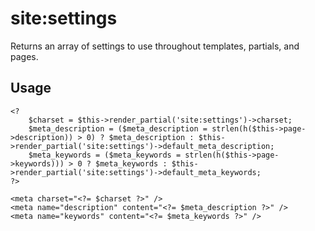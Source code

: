 # site:settings
Returns an array of settings to use throughout templates, partials, and pages.

## Usage

	<?
		$charset = $this->render_partial('site:settings')->charset;
		$meta_description = ($meta_description = strlen(h($this->page->description)) > 0) ? $meta_description : $this->render_partial('site:settings')->default_meta_description;
		$meta_keywords = ($meta_keywords = strlen(h($this->page->keywords))) > 0 ? $meta_keywords : $this->render_partial('site:settings')->default_meta_keywords;
	?>
	
	<meta charset="<?= $charset ?>" />
	<meta name="description" content="<?= $meta_description ?>" />
	<meta name="keywords" content="<?= $meta_keywords ?>" />
